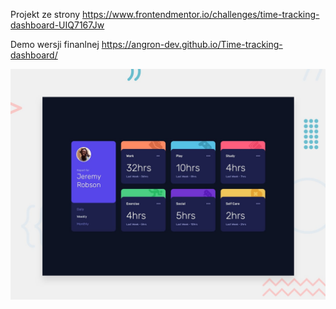 Projekt ze strony https://www.frontendmentor.io/challenges/time-tracking-dashboard-UIQ7167Jw

Demo wersji finanlnej https://angron-dev.github.io/Time-tracking-dashboard/

![Design preview for the Time tracking dashboard coding challenge](./design/desktop-preview.jpg)
